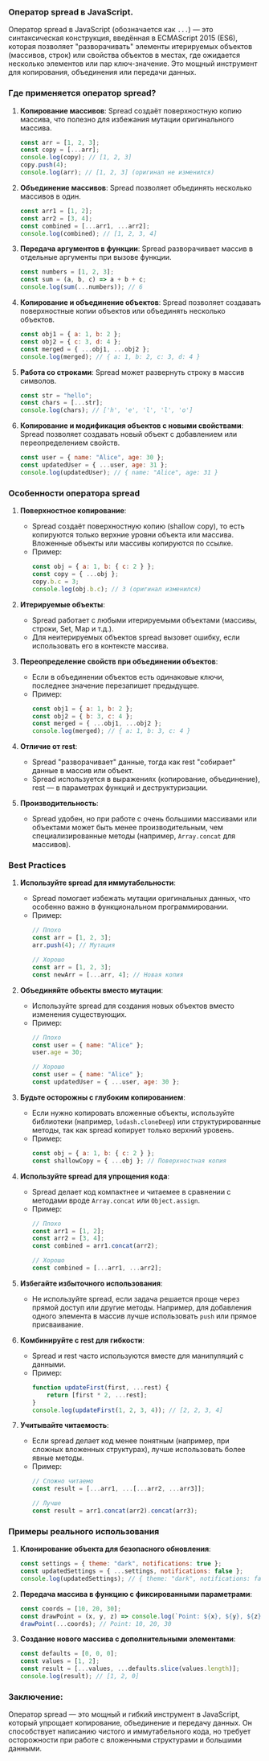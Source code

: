 ### Оператор spread в JavaScript.

Оператор spread в JavaScript (обозначается как `...`) — это синтаксическая конструкция, введённая в ECMAScript 2015 (ES6), 
которая позволяет "разворачивать" элементы итерируемых объектов (массивов, строк) или свойства объектов в местах, где 
ожидается несколько элементов или пар ключ-значение. Это мощный инструмент для копирования, объединения или передачи 
данных.

### Где применяется оператор spread?

1. **Копирование массивов**:
   Spread создаёт поверхностную копию массива, что полезно для избежания мутации оригинального массива.

   ```javascript
   const arr = [1, 2, 3];
   const copy = [...arr];
   console.log(copy); // [1, 2, 3]
   copy.push(4);
   console.log(arr); // [1, 2, 3] (оригинал не изменился)
   ```

2. **Объединение массивов**:
   Spread позволяет объединять несколько массивов в один.

   ```javascript
   const arr1 = [1, 2];
   const arr2 = [3, 4];
   const combined = [...arr1, ...arr2];
   console.log(combined); // [1, 2, 3, 4]
   ```

3. **Передача аргументов в функции**:
   Spread разворачивает массив в отдельные аргументы при вызове функции.

   ```javascript
   const numbers = [1, 2, 3];
   const sum = (a, b, c) => a + b + c;
   console.log(sum(...numbers)); // 6
   ```

4. **Копирование и объединение объектов**:
   Spread позволяет создавать поверхностные копии объектов или объединять несколько объектов.

   ```javascript
   const obj1 = { a: 1, b: 2 };
   const obj2 = { c: 3, d: 4 };
   const merged = { ...obj1, ...obj2 };
   console.log(merged); // { a: 1, b: 2, c: 3, d: 4 }
   ```

5. **Работа со строками**:
   Spread может развернуть строку в массив символов.

   ```javascript
   const str = "hello";
   const chars = [...str];
   console.log(chars); // ['h', 'e', 'l', 'l', 'o']
   ```

6. **Копирование и модификация объектов с новыми свойствами**:
   Spread позволяет создавать новый объект с добавлением или переопределением свойств.

   ```javascript
   const user = { name: "Alice", age: 30 };
   const updatedUser = { ...user, age: 31 };
   console.log(updatedUser); // { name: "Alice", age: 31 }
   ```

### Особенности оператора spread

1. **Поверхностное копирование**:
   - Spread создаёт поверхностную копию (shallow copy), то есть копируются только верхние уровни объекта или массива. Вложенные объекты или массивы копируются по ссылке.
   - Пример:
     ```javascript
     const obj = { a: 1, b: { c: 2 } };
     const copy = { ...obj };
     copy.b.c = 3;
     console.log(obj.b.c); // 3 (оригинал изменился)
     ```

2. **Итерируемые объекты**:
   - Spread работает с любыми итерируемыми объектами (массивы, строки, Set, Map и т.д.).
   - Для неитерируемых объектов spread вызовет ошибку, если использовать его в контексте массива.

3. **Переопределение свойств при объединении объектов**:
   - Если в объединении объектов есть одинаковые ключи, последнее значение перезапишет предыдущее.
   - Пример:
     ```javascript
     const obj1 = { a: 1, b: 2 };
     const obj2 = { b: 3, c: 4 };
     const merged = { ...obj1, ...obj2 };
     console.log(merged); // { a: 1, b: 3, c: 4 }
     ```

4. **Отличие от rest**:
   - Spread "разворачивает" данные, тогда как rest "собирает" данные в массив или объект.
   - Spread используется в выражениях (копирование, объединение), rest — в параметрах функций и деструктуризации.

5. **Производительность**:
   - Spread удобен, но при работе с очень большими массивами или объектами может быть менее производительным, чем специализированные методы (например, `Array.concat` для массивов).

### Best Practices

1. **Используйте spread для иммутабельности**:
   - Spread помогает избежать мутации оригинальных данных, что особенно важно в функциональном программировании.
   - Пример:
     ```javascript
     // Плохо
     const arr = [1, 2, 3];
     arr.push(4); // Мутация

     // Хорошо
     const arr = [1, 2, 3];
     const newArr = [...arr, 4]; // Новая копия
     ```

2. **Объединяйте объекты вместо мутации**:
   - Используйте spread для создания новых объектов вместо изменения существующих.
   - Пример:
     ```javascript
     // Плохо
     const user = { name: "Alice" };
     user.age = 30;

     // Хорошо
     const user = { name: "Alice" };
     const updatedUser = { ...user, age: 30 };
     ```

3. **Будьте осторожны с глубоким копированием**:
   - Если нужно копировать вложенные объекты, используйте библиотеки (например, `lodash.cloneDeep`) или структурированные методы, так как spread копирует только верхний уровень.
   - Пример:
     ```javascript
     const obj = { a: 1, b: { c: 2 } };
     const shallowCopy = { ...obj }; // Поверхностная копия
     ```

4. **Используйте spread для упрощения кода**:
   - Spread делает код компактнее и читаемее в сравнении с методами вроде `Array.concat` или `Object.assign`.
   - Пример:
     ```javascript
     // Плохо
     const arr1 = [1, 2];
     const arr2 = [3, 4];
     const combined = arr1.concat(arr2);

     // Хорошо
     const combined = [...arr1, ...arr2];
     ```

5. **Избегайте избыточного использования**:
   - Не используйте spread, если задача решается проще через прямой доступ или другие методы. Например, для добавления одного элемента в массив лучше использовать `push` или прямое присваивание.

6. **Комбинируйте с rest для гибкости**:
   - Spread и rest часто используются вместе для манипуляций с данными.
   - Пример:
     ```javascript
     function updateFirst(first, ...rest) {
         return [first * 2, ...rest];
     }
     console.log(updateFirst(1, 2, 3, 4)); // [2, 2, 3, 4]
     ```

7. **Учитывайте читаемость**:
   - Если spread делает код менее понятным (например, при сложных вложенных структурах), лучше использовать более явные методы.
   - Пример:
     ```javascript
     // Сложно читаемо
     const result = [...arr1, ...[...arr2, ...arr3]];

     // Лучше
     const result = arr1.concat(arr2).concat(arr3);
     ```

### Примеры реального использования

1. **Клонирование объекта для безопасного обновления**:
   ```javascript
   const settings = { theme: "dark", notifications: true };
   const updatedSettings = { ...settings, notifications: false };
   console.log(updatedSettings); // { theme: "dark", notifications: false }
   ```

2. **Передача массива в функцию с фиксированными параметрами**:
   ```javascript
   const coords = [10, 20, 30];
   const drawPoint = (x, y, z) => console.log(`Point: ${x}, ${y}, ${z}`);
   drawPoint(...coords); // Point: 10, 20, 30
   ```

3. **Создание нового массива с дополнительными элементами**:
   ```javascript
   const defaults = [0, 0, 0];
   const values = [1, 2];
   const result = [...values, ...defaults.slice(values.length)];
   console.log(result); // [1, 2, 0]
   ```

### Заключение:

Оператор spread — это мощный и гибкий инструмент в JavaScript, который упрощает копирование, объединение и передачу 
данных. Он способствует написанию чистого и иммутабельного кода, но требует осторожности при работе с вложенными 
структурами и большими данными.